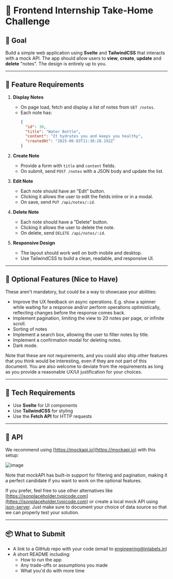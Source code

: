 # 🧪 Frontend Internship Take-Home Challenge

## 🧠 Goal

Build a simple web application using **Svelte** and **TailwindCSS** that interacts with a mock API. The app should allow users to **view**, **create**, **update** and **delete** "notes". The design is entirely up to you.

---

## 📄 Feature Requirements

1. **Display Notes**  
   - On page load, fetch and display a list of notes from `GET /notes`.  
   - Each note has:  
     ```json
     {
       "id": 30,
       "title": "Water Bottle",
       "content": "It hydrates you and keeps you healthy",
       "createdAt": "2025-06-03T11:38:28.192Z"
     }
     ```

2. **Create Note**  
   - Provide a form with `title` and `content` fields.  
   - On submit, send `POST /notes` with a JSON body and update the list.

3. **Edit Note**  
   - Each note should have an "Edit" button.  
   - Clicking it allows the user to edit the fields inline or in a modal.  
   - On save, send `PUT /api/notes/:id`.
  
4. **Delete Note**  
   - Each note should have a "Delete" button.  
   - Clicking it allows the user to delete the note. 
   - On delete, send `DELETE /api/notes/:id`.

4. **Responsive Design**  
   - The layout should work well on both mobile and desktop.  
   - Use TailwindCSS to build a clean, readable, and responsive UI.

---

## 🚀 Optional Features (Nice to Have)

These aren't mandatory, but could be a way to showcase your abilities:

- Improve the UX feedback on async operations. E.g. show a spinner while waiting for a response and/or perform operations optimistically, reflecting changes before the response comes back.
- Implement pagination, limiting the view to 20 notes per page, or infinite scroll.
- Sorting of notes
- Implement a search box, allowing the user to filter notes by title.
- Implement a confirmation modal for deleting notes.
- Dark mode.

Note that these are not requirements, and you could also ship other features that you think would be interesting, even if they are not part of this document. You are also welcome to deviate from the requirements as long as you provide a reasonable UX/UI justification for your choices.

---

## 🧰 Tech Requirements

- Use **Svelte** for UI components
- Use **TailwindCSS** for styling
- Use the **Fetch API** for HTTP requests

---

## 🧪 API

We recommend using [https://mockapi.io](https://mockapi.io) with this setup:

![image](https://i.imgur.com/7I2gxP6.png)

Note that mockAPI has built-in support for filtering and pagination, making it a perfect candidate if you want to work on the optional features.

If you prefer, feel free to use other alternatives like [https://jsonplaceholder.typicode.com](https://jsonplaceholder.typicode.com) or create a local mock API using [json-server](https://github.com/typicode/json-server). Just make sure to document your choice of data source so that we can properly test your solution.

---

## 📦 What to Submit

- A link to a GitHub repo with your code (email to engineering@inlabels.in)
- A short README including:
  - How to run the app
  - Any trade-offs or assumptions you made
  - What you'd do with more time
